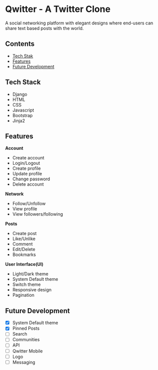 # Qwitter - A Twitter Clone

A social networking platform with elegant designs where end-users can share text based posts with the world. 

## Contents
- [Tech Stak](#tech-stack)
- [Features](#features)
- [Future Development](#future-development)

## Tech Stack
- Django
- HTML
- CSS
- Javascript
- Bootstrap
- Jinja2

## Features
**Account**
- Create account
- Login/Logout
- Create profile
- Update profile
- Change password
- Delete account

**Network**
- Follow/Unfollow
- View profile
- View followers/following

**Posts**
- Create post
- Like/Unlike
- Comment
- Edit/Delete
- Bookmarks

**User Interface(UI)**
- Light/Dark theme
- System Default theme
- Switch theme
- Responsive design
- Pagination

## Future Development
- [x] System Default theme
- [x] Pinned Posts
- [ ] Search
- [ ] Communities
- [ ] API
- [ ] Qwitter Mobile
- [ ] Logo
- [ ] Messaging